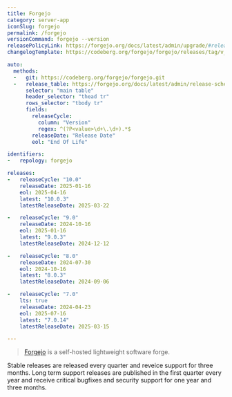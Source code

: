 ```yaml
---
title: Forgejo
category: server-app
iconSlug: forgejo
permalink: /forgejo
versionCommand: forgejo --version
releasePolicyLink: https://forgejo.org/docs/latest/admin/upgrade/#release-life-cycle
changelogTemplate: https://codeberg.org/forgejo/forgejo/releases/tag/v__LATEST__

auto:
  methods:
  -   git: https://codeberg.org/forgejo/forgejo.git
  -   release_table: https://forgejo.org/docs/latest/admin/release-schedule/
      selector: "main table"
      header_selector: "thead tr"
      rows_selector: "tbody tr"
      fields:
        releaseCycle:
          column: "Version"
          regex: ^(?P<value>\d+\.\d+).*$
        releaseDate: "Release Date"
        eol: "End Of Life"

identifiers:
-   repology: forgejo

releases:
-   releaseCycle: "10.0"
    releaseDate: 2025-01-16
    eol: 2025-04-16
    latest: "10.0.3"
    latestReleaseDate: 2025-03-22

-   releaseCycle: "9.0"
    releaseDate: 2024-10-16
    eol: 2025-01-16
    latest: "9.0.3"
    latestReleaseDate: 2024-12-12

-   releaseCycle: "8.0"
    releaseDate: 2024-07-30
    eol: 2024-10-16
    latest: "8.0.3"
    latestReleaseDate: 2024-09-06

-   releaseCycle: "7.0"
    lts: true
    releaseDate: 2024-04-23
    eol: 2025-07-16
    latest: "7.0.14"
    latestReleaseDate: 2025-03-15

---
```


> [Forgejo](https://forgejo.org/) is a self-hosted lightweight software forge.

Stable releases are released every quarter and reveice support for three months.
Long term support releases are published in the first quarter every year
and receive critical bugfixes and security support for one year and three months.
